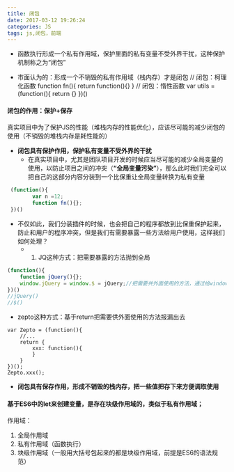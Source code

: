 ```yaml
---
title: 闭包
date: 2017-03-12 19:26:24
categories: JS
tags: js,闭包，前端
---
```


- 函数执行形成一个私有作用域，保护里面的私有变量不受外界干扰，这种保护机制称之为“闭包”


- 市面认为的：形成一个不销毁的私有作用域（栈内存）才是闭包
  // 闭包：柯理化函数
  function fn(){
  return function(){}
   }
  // 闭包：惰性函数
  var utils = (function(){
  return {}
  })()

#### 闭包的作用：保护+保存
真实项目中为了保护JS的性能（堆栈内存的性能优化），应该尽可能的减少闭包的使用（不销毁的堆栈内存是耗性能的）
- **闭包具有保护作用，保护私有变量不受外界的干扰**
  - 在真实项目中，尤其是团队项目开发的时候应当尽可能的减少全局变量的使用，以防止项目之间的冲突（**“全局变量污染”**），那么此时我们完全可以把自己的这部分内容分装到一个比保重让全局变量转换为私有变量
```javascript
 (function(){
		var n =12;
		function fn(){};
 })()
```
- 不仅如此，我们分装插件的时候，也会把自己的程序都放到比保重保护起来，防止和用户的程序冲突，但是我们有需要暴露一些方法给用户使用，这样我们如何处理？
  - 1. JQ这种方式：把需要暴露的方法抛到全局

```javascript
(function(){
	function jQuery(){};
	window.jQuery = window.$ = jQuery;//把需要共外面使用的方法，通过给window添加属性的方式报漏出去
})()
//jQuery()
//$()
```

- zepto这种方式：基于return把需要供外面使用的方法报漏出去
```
var Zepto = (function(){
	//...
	return {
		xxx: function(){
		}
	}
})();
Zepto.xxx();
```
- **闭包具有保存作用，形成不销毁的栈内存，把一些值把存下来方便调取使用**

#### 基于ES6中的let来创建变量，是存在块级作用域的，类似于私有作用域；
作用域：
1. 全局作用域
2. 私有作用域（函数执行）
3. 块级作用域（一般用大括号包起来的都是块级作用域，前提是ES6的语法规范）






